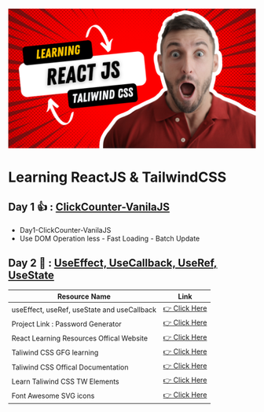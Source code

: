 
![](/logo.png)

# Learning ReactJS & TailwindCSS 

## Day 1 👍 : [ClickCounter-VanilaJS](/Day1-ClickCounter-VanilaJS/)
- Day1-ClickCounter-VanilaJS
- Use DOM Operation less - Fast Loading - Batch Update

## Day 2 🥇 : [UseEffect, UseCallback, UseRef, UseState](/UseEffect_useCallback_useRef_useState/)

| Resource Name | Link                |
| ------------- | ------------------- |
| useEffect, useRef, useState and useCallback       | [👉 Click Here](https://youtu.be/NmSh-YpmDU4?si=zvmLQOqh3c6wyaEy)      |
| Project Link : Password Generator     | [👉 Click Here](https://github.com/hiteshchoudhary/react-english/blob/main/05passwordgenerator/src/App.jsx)      |
| React Learning Resources Offical Website      | [👉 Click Here](https://react.dev/reference/react/useCallback)      |
| Taliwind CSS GFG learning        | [👉 Click Here](https://www.geeksforgeeks.org/tailwind-css-padding/?ref=lbp)      |
| Taliwind CSS Offical Documentation       | [👉 Click Here](https://tailwindcss.com/docs/theme)      |
| Learn Taliwind CSS TW Elements        | [👉 Click Here](https://tw-elements.com/learn/te-foundations/tailwind-css/about/)      |
| Font Awesome SVG icons     | [👉 Click Here](https://fontawesome.com/icons/lock?f=classic&s=solid)      |